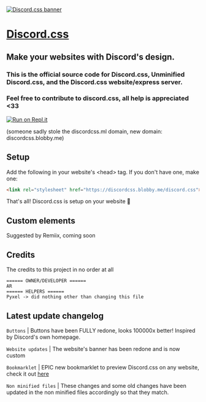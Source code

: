 [![Discord.css banner](https://media.discordapp.net/attachments/804550297107300413/807312905518579722/SDBlG8AAAAASUVORK5CYII.png?width=749&height=402)](https://discordcss.blobby.me)
# [Discord.css](https://discordcss.blobby.me)
## Make your websites with Discord's design.
### This is the official source code for Discord.css, Unminified Discord.css, and the Discord.css website/express server.
### Feel free to contribute to discord.css, all help is appreciated <33


[![Run on Repl.it](https://repl.it/badge/github/Clay-Devs/discordcss)](https://repl.it/github/Clay-Devs/discordcss)


(someone sadly stole the discordcss.ml domain, new domain: discordcss.blobby.me)


## Setup
Add the following in your website's \<head\> tag. If you don't have one, make one:
```html
<link rel="stylesheet" href="https://discordcss.blobby.me/discord.css">
```
That's all! Discord.css is setup on your website 🎉

## Custom elements
Suggested by Remiix, coming soon

## Credits
The credits to this project in no order at all
```
====== OWNER/DEVELOPER ======
AR
====== HELPERS ======
Pyxel -> did nothing other than changing this file 
```

## Latest update changelog
`Buttons` | Buttons have been FULLY redone, looks 100000x better! Inspired by Discord's own homepage.


`Website updates` | The website's banner has been redone and is now custom 


`Bookmarklet` | EPIC new bookmarklet to preview Discord.css on any website, check it out [here](https://discordcss.hijsgeiprygfirh.repl.co "poggies")


`Non minified files` | These changes and some old changes have been updated in the non minified files accordingly so that they match.
